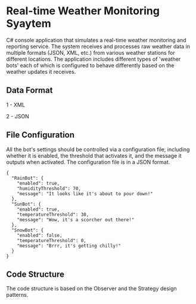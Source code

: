 # Real-time Weather Monitoring Syaytem
C# console application that simulates a real-time weather monitoring and reporting service. The system receives and processes raw weather data in multiple formats (JSON, XML, etc.) from various weather stations for different locations. 
The application includes different types of 'weather bots' each of which is configured to behave differently based on the weather updates it receives.

## Data Format
1 - XML

2 - JSON

## File Configuration
All the bot's settings should be controlled via a configuration file, including whether it is enabled, the threshold that activates it, and the message it outputs when activated. The configuration file is in a JSON format.
```
{
  "RainBot": {
    "enabled": true,
    "humidityThreshold": 70,
    "message": "It looks like it's about to pour down!"
  },
  "SunBot": {
    "enabled": true,
    "temperatureThreshold": 30,
    "message": "Wow, it's a scorcher out there!"
  },
  "SnowBot": {
    "enabled": false,
    "temperatureThreshold": 0,
    "message": "Brrr, it's getting chilly!"
  }
}
```

## Code Structure
The code structure is based on the Observer and the Strategy design patterns.
